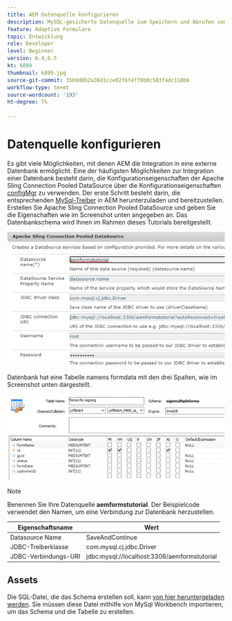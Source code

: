 ```yaml
---
title: AEM Datenquelle konfigurieren
description: MySQL-gesicherte Datenquelle zum Speichern und Abrufen von Formulardaten konfigurieren
feature: Adaptive Formulare
topic: Entwicklung
role: Developer
level: Beginner
version: 6.4,6.5
kt: 6899
thumbnail: 6899.jpg
source-git-commit: 3569d8b2a38d1cce02f6f4ff8b0c583f4dc118b6
workflow-type: tm+mt
source-wordcount: '193'
ht-degree: 7%

---
```


# Datenquelle konfigurieren

Es gibt viele Möglichkeiten, mit denen AEM die Integration in eine externe Datenbank ermöglicht. Eine der häufigsten Möglichkeiten zur Integration einer Datenbank besteht darin, die Konfigurationseigenschaften der Apache Sling Connection Pooled DataSource über die Konfigurationseigenschaften [configMgr](http://localhost:4502/system/console/configMgr) zu verwenden.
Der erste Schritt besteht darin, die entsprechenden [MySql-Treiber](https://mvnrepository.com/artifact/mysql/mysql-connector-java) in AEM herunterzuladen und bereitzustellen.
Erstellen Sie Apache Sling Connection Pooled DataSource und geben Sie die Eigenschaften wie im Screenshot unten angegeben an. Das Datenbankschema wird Ihnen im Rahmen dieses Tutorials bereitgestellt.

![data-source](assets/data-source.PNG)

Datenbank hat eine Tabelle namens formdata mit den drei Spalten, wie im Screenshot unten dargestellt.

![data-base](assets/data-base.PNG)


>[!NOTE]
>Benennen Sie Ihre Datenquelle **aemformstutorial**. Der Beispielcode verwendet den Namen, um eine Verbindung zur Datenbank herzustellen.

| Eigenschaftsname | Wert |
| ------------------------|--------------------------------------- |
| Datasource Name | SaveAndContinue |
| JDBC-Treiberklasse | com.mysql.cj.jdbc.Driver |
| JDBC-Verbindungs-URI | jdbc:mysql://localhost:3306/aemformstutorial |

## Assets

Die SQL-Datei, die das Schema erstellen soll, kann [von hier heruntergeladen werden](assets/sign-multiple-forms.sql). Sie müssen diese Datei mithilfe von MySql Workbench importieren, um das Schema und die Tabelle zu erstellen.
